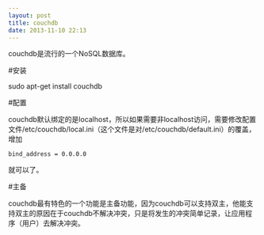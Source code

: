 ```yaml
---
layout: post
title: couchdb
date: 2013-11-10 22:13
---
```


couchdb是流行的一个NoSQL数据库。

#安装

sudo apt-get install couchdb

#配置

couchdb默认绑定的是localhost，所以如果需要非localhost访问，需要修改配置文件/etc/couchdb/local.ini（这个文件是对/etc/couchdb/default.ini）的覆盖，增加
```
bind_address = 0.0.0.0 
```
就可以了。

#主备

couchdb最有特色的一个功能是主备功能，因为couchdb可以支持双主，他能支持双主的原因在于couchdb不解决冲突，只是将发生的冲突简单记录，让应用程序（用户）去解决冲突。